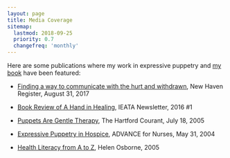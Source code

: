 ```yaml
---
layout: page
title: Media Coverage
sitemap:
  lastmod: 2018-09-25
  priority: 0.7
  changefreq: 'monthly'
---
```

Here are some publications where my work in expressive puppetry and [my book](/get-book) have been featured:

- [Finding a way to communicate with the hurt and withdrawn](/media/new-haven-register-finding-way-communicate-hurt-withdrawn), New Haven 
Register, August 31, 2017

- [Book Review of A Hand in Healing](/media/a-book-review-of-a-hand-in-healing-in-ieata-newsletter), IEATA 
Newsletter, 2016 #1

- [Puppets Are Gentle Therapy](/media/hartford-courant-puppets-gentle-therapy), 
The Hartford Courant, July 18, 2005

- [Expressive Puppetry in Hospice](/media/advance-nurses-expressive-puppetry-hospice), ADVANCE for Nurses, May 
31, 2004

- [Health Literacy from A to Z](https://books.google.com/books?id=mK7IdMmGwhIC&lpg=PA266&dq=%22marge%20schneider%22%20%22puppeteer%22&pg=PA266#v=onepage&q=%22marge%20schneider%22%20%22puppeteer%22&f=false), Helen Osborne, 2005